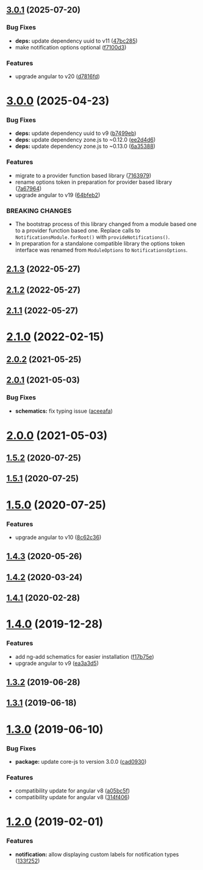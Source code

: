 ## [3.0.1](https://github.com/pascaliske/ngx-notifications/compare/v3.0.0...v3.0.1) (2025-07-20)


### Bug Fixes

* **deps:** update dependency uuid to v11 ([47bc285](https://github.com/pascaliske/ngx-notifications/commit/47bc285))
* make notification options optional ([f7100d3](https://github.com/pascaliske/ngx-notifications/commit/f7100d3))


### Features

* upgrade angular to v20 ([d7816fd](https://github.com/pascaliske/ngx-notifications/commit/d7816fd))



# [3.0.0](https://github.com/pascaliske/ngx-notifications/compare/v2.1.3...v3.0.0) (2025-04-23)


### Bug Fixes

* **deps:** update dependency uuid to v9 ([b7499eb](https://github.com/pascaliske/ngx-notifications/commit/b7499ebee4246edaefc6b470369067cd8ee2b89b))
* **deps:** update dependency zone.js to ~0.12.0 ([ee2d4d6](https://github.com/pascaliske/ngx-notifications/commit/ee2d4d63fa12b2d0f8e6eb0d02857035795f8a96))
* **deps:** update dependency zone.js to ~0.13.0 ([6a35388](https://github.com/pascaliske/ngx-notifications/commit/6a353889d20a161817a6c9950c994684708ebc96))


### Features

* migrate to a provider function based library ([7163979](https://github.com/pascaliske/ngx-notifications/commit/71639799b3f349f9c260ff9fc242e1cbad45f229))
* rename options token in preparation for provider based library ([7a67964](https://github.com/pascaliske/ngx-notifications/commit/7a679646cb3f6ac066b81c1ed41bcac719a2b6ba))
* upgrade angular to v19 ([64bfeb2](https://github.com/pascaliske/ngx-notifications/commit/64bfeb2f2074b055e8dab8870f519c28a441abf9))


### BREAKING CHANGES

* The bootstrap process of this library changed from a
module based one to a provider function based one. Replace calls to
`NotificationsModule.forRoot()` with `provideNotifications()`.
* In preparation for a standalone compatible library the
options token interface was renamed from `ModuleOptions` to
`NotificationsOptions`.



## [2.1.3](https://github.com/pascaliske/ngx-notifications/compare/v2.1.2...v2.1.3) (2022-05-27)



## [2.1.2](https://github.com/pascaliske/ngx-notifications/compare/v2.1.1...v2.1.2) (2022-05-27)



## [2.1.1](https://github.com/pascaliske/ngx-notifications/compare/v2.1.0...v2.1.1) (2022-05-27)



# [2.1.0](https://github.com/pascaliske/ngx-notifications/compare/v2.0.2...v2.1.0) (2022-02-15)



## [2.0.2](https://github.com/pascaliske/ngx-notifications/compare/v2.0.1...v2.0.2) (2021-05-25)



## [2.0.1](https://github.com/pascaliske/ngx-notifications/compare/v2.0.0...v2.0.1) (2021-05-03)


### Bug Fixes

* **schematics:** fix typing issue ([aceeafa](https://github.com/pascaliske/ngx-notifications/commit/aceeafa87ab3122f4a40e9ae97969e99c603f2bf))



# [2.0.0](https://github.com/pascaliske/ngx-notifications/compare/v1.5.2...v2.0.0) (2021-05-03)



## [1.5.2](https://github.com/pascaliske/ngx-notifications/compare/v1.5.1...v1.5.2) (2020-07-25)



## [1.5.1](https://github.com/pascaliske/ngx-notifications/compare/v1.5.0...v1.5.1) (2020-07-25)



# [1.5.0](https://github.com/pascaliske/ngx-notifications/compare/v1.4.3...v1.5.0) (2020-07-25)


### Features

* upgrade angular to v10 ([8c62c36](https://github.com/pascaliske/ngx-notifications/commit/8c62c365e4a21fc719d4287bc579cb6101eac890))



## [1.4.3](https://github.com/pascaliske/ngx-notifications/compare/v1.4.2...v1.4.3) (2020-05-26)



## [1.4.2](https://github.com/pascaliske/ngx-notifications/compare/v1.4.1...v1.4.2) (2020-03-24)



## [1.4.1](https://github.com/pascaliske/ngx-notifications/compare/v1.4.0...v1.4.1) (2020-02-28)



# [1.4.0](https://github.com/pascaliske/ngx-notifications/compare/v1.3.2...v1.4.0) (2019-12-28)


### Features

* add ng-add schematics for easier installation ([f17b75e](https://github.com/pascaliske/ngx-notifications/commit/f17b75e141e015847d29ecaada455463117099fd))
* upgrade angular to v9 ([ea3a3d5](https://github.com/pascaliske/ngx-notifications/commit/ea3a3d5ec308d02131ac682e71895fdbd05e1def))



## [1.3.2](https://github.com/pascaliske/ngx-notifications/compare/v1.3.1...v1.3.2) (2019-06-28)



## [1.3.1](https://github.com/pascaliske/ngx-notifications/compare/v1.3.0...v1.3.1) (2019-06-18)



# [1.3.0](https://github.com/pascaliske/ngx-notifications/compare/v1.2.0...v1.3.0) (2019-06-10)


### Bug Fixes

* **package:** update core-js to version 3.0.0 ([cad0930](https://github.com/pascaliske/ngx-notifications/commit/cad0930))


### Features

* compatibility update for angular v8 ([a05bc5f](https://github.com/pascaliske/ngx-notifications/commit/a05bc5f))
* compatibility update for angular v8 ([314f406](https://github.com/pascaliske/ngx-notifications/commit/314f406))



# [1.2.0](https://github.com/pascaliske/ngx-notifications/compare/v1.1.0...v1.2.0) (2019-02-01)


### Features

* **notification:** allow displaying custom labels for notification types ([133f252](https://github.com/pascaliske/ngx-notifications/commit/133f252))




